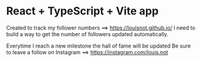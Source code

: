 # React + TypeScript + Vite app

Created to track my follower numbers ==> https://louisnot.github.io/
I need to build a way to get the number of followers updated automatically. 

Everytime I reach a new milestone the hall of fame will be updated
Be sure to leave a follow on Instagram ==> https://instagram.com/louis.not
